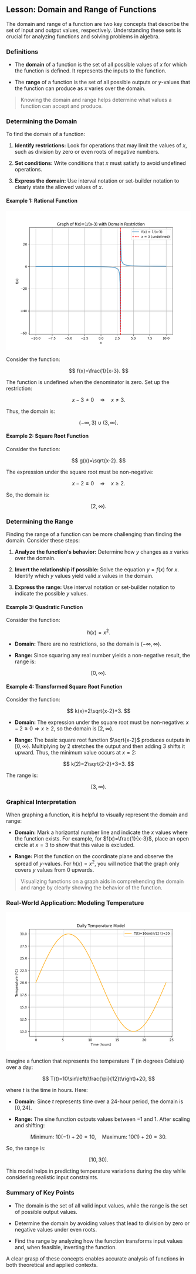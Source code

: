 ## Lesson: Domain and Range of Functions

The domain and range of a function are two key concepts that describe the set of input and output values, respectively. Understanding these sets is crucial for analyzing functions and solving problems in algebra.

### Definitions

- The **domain** of a function is the set of all possible values of $x$ for which the function is defined. It represents the inputs to the function.

- The **range** of a function is the set of all possible outputs or $y$-values that the function can produce as $x$ varies over the domain.

> Knowing the domain and range helps determine what values a function can accept and produce.

### Determining the Domain

To find the domain of a function:

1. **Identify restrictions:** Look for operations that may limit the values of $x$, such as division by zero or even roots of negative numbers.

2. **Set conditions:** Write conditions that $x$ must satisfy to avoid undefined operations.

3. **Express the domain:** Use interval notation or set-builder notation to clearly state the allowed values of $x$.

#### Example 1: Rational Function


![2D line plot of the rational function f(x)=1/(x-3) illustrating its behavior and the domain restriction (x=3 excluded).](images/plot_1_03-06-lesson-domain-and-range-of-functions.md.png)



Consider the function:

$$
f(x)=\frac{1}{x-3}.
$$

The function is undefined when the denominator is zero. Set up the restriction:

$$
x-3 \neq 0 \quad\Longrightarrow\quad x \neq 3.
$$

Thus, the domain is:

$$
(-\infty,3)\cup(3,\infty).
$$

#### Example 2: Square Root Function

Consider the function:

$$
g(x)=\sqrt{x-2}.
$$

The expression under the square root must be non-negative:

$$
x-2 \geq 0 \quad\Longrightarrow\quad x \geq 2.
$$

So, the domain is:

$$
[2,\infty).
$$

### Determining the Range

Finding the range of a function can be more challenging than finding the domain. Consider these steps:

1. **Analyze the function's behavior:** Determine how $y$ changes as $x$ varies over the domain.

2. **Invert the relationship if possible:** Solve the equation $y=f(x)$ for $x$. Identify which $y$ values yield valid $x$ values in the domain.

3. **Express the range:** Use interval notation or set-builder notation to indicate the possible $y$ values.

#### Example 3: Quadratic Function

Consider the function:

$$
h(x)=x^2.
$$

- **Domain:** There are no restrictions, so the domain is $(-\infty,\infty)$.

- **Range:** Since squaring any real number yields a non-negative result, the range is:

$$
[0,\infty).
$$

#### Example 4: Transformed Square Root Function

Consider the function:

$$
k(x)=2\sqrt{x-2}+3.
$$

- **Domain:** The expression under the square root must be non-negative: $x-2 \geq 0 \Rightarrow x \geq 2$, so the domain is $[2,\infty)$.

- **Range:** The basic square root function $\sqrt{x-2}$ produces outputs in $[0,\infty)$. Multiplying by $2$ stretches the output and then adding $3$ shifts it upward. Thus, the minimum value occurs at $x=2$:

$$
k(2)=2\sqrt{2-2}+3=3.
$$

The range is:

$$
[3,\infty).
$$

### Graphical Interpretation

When graphing a function, it is helpful to visually represent the domain and range:

- **Domain:** Mark a horizontal number line and indicate the $x$ values where the function exists. For example, for $f(x)=\frac{1}{x-3}$, place an open circle at $x=3$ to show that this value is excluded.

- **Range:** Plot the function on the coordinate plane and observe the spread of $y$-values. For $h(x)=x^2$, you will notice that the graph only covers $y$ values from $0$ upwards.

> Visualizing functions on a graph aids in comprehending the domain and range by clearly showing the behavior of the function.

### Real-World Application: Modeling Temperature


![2D line plot of the temperature model T(t)=10sin(π/12 t)+20 showing temperature variations over a 24-hour period.](images/plot_2_03-06-lesson-domain-and-range-of-functions.md.png)



Imagine a function that represents the temperature $T$ (in degrees Celsius) over a day:

$$
T(t)=10\sin\left(\frac{\pi}{12}t\right)+20,
$$

where $t$ is the time in hours. Here:

- **Domain:** Since $t$ represents time over a 24-hour period, the domain is $[0,24]$.

- **Range:** The sine function outputs values between $-1$ and $1$. After scaling and shifting:

$$
\text{Minimum: } 10(-1)+20=10, \quad \text{Maximum: } 10(1)+20=30.
$$

So, the range is:

$$
[10,30].
$$

This model helps in predicting temperature variations during the day while considering realistic input constraints.

### Summary of Key Points

- The domain is the set of all valid input values, while the range is the set of possible output values.

- Determine the domain by avoiding values that lead to division by zero or negative values under even roots.

- Find the range by analyzing how the function transforms input values and, when feasible, inverting the function.

A clear grasp of these concepts enables accurate analysis of functions in both theoretical and applied contexts.
